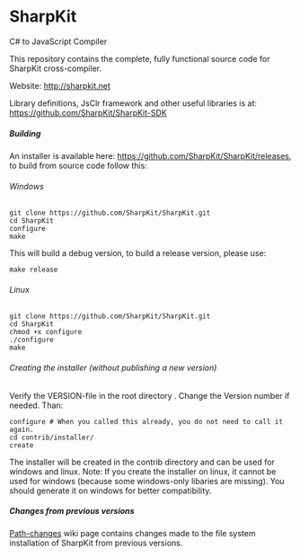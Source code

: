 SharpKit
========

C# to JavaScript Compiler

This repository contains the complete, fully functional source code for SharpKit cross-compiler.

Website: http://sharpkit.net

Library definitions, JsClr framework and other useful libraries is at:
https://github.com/SharpKit/SharpKit-SDK

##### Building
An installer is available here: https://github.com/SharpKit/SharpKit/releases, to build from source code follow this:

###### Windows
```
git clone https://github.com/SharpKit/SharpKit.git
cd SharpKit
configure
make
```

This will build a debug version, to build a release version, please use:
```
make release
```

###### Linux
```
git clone https://github.com/SharpKit/SharpKit.git
cd SharpKit
chmod +x configure
./configure
make
```

###### Creating the installer (without publishing a new version)
Verify the VERSION-file in the root directory . Change the Version number if needed. Than:
```
configure # When you called this already, you do not need to call it again.
cd contrib/installer/
create
```
The installer will be created in the contrib directory and can be used for windows and linux. Note: If you create the installer on linux, it cannot be used for windows (because some windows-only libaries are missing). You should generate it on windows for better compatibility.

##### Changes from previous versions
[Path-changes](../../wiki/Path-changes) wiki page contains changes made to the file system installation of SharpKit from previous versions.
